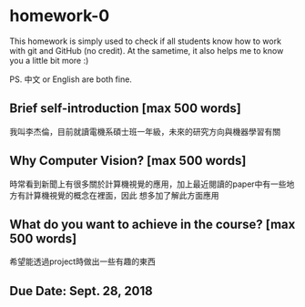 # homework-0
This homework is simply used to check if all students know how to work with git and GitHub (no credit).
At the sametime, it also helps me to know you a little bit more :)

PS. 中文 or English are both fine.

## Brief self-introduction [max 500 words]
我叫李杰倫，目前就讀電機系碩士班一年級，未來的研究方向與機器學習有關
## Why Computer Vision? [max 500 words]
時常看到新聞上有很多關於計算機視覺的應用，加上最近閱讀的paper中有一些地方有計算機視覺的概念在裡面，因此
想多加了解此方面應用
## What do you want to achieve in the course? [max 500 words]
希望能透過project時做出一些有趣的東西
## Due Date: Sept. 28, 2018





